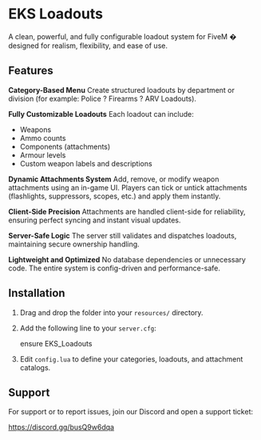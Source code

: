 # EKS Loadouts

A clean, powerful, and fully configurable loadout system for FiveM � designed for realism, flexibility, and ease of use.

## Features

**Category-Based Menu**
Create structured loadouts by department or division (for example: Police ? Firearms ? ARV Loadouts).

**Fully Customizable Loadouts**
Each loadout can include:

* Weapons
* Ammo counts
* Components (attachments)
* Armour levels
* Custom weapon labels and descriptions

**Dynamic Attachments System**
Add, remove, or modify weapon attachments using an in-game UI.
Players can tick or untick attachments (flashlights, suppressors, scopes, etc.) and apply them instantly.

**Client-Side Precision**
Attachments are handled client-side for reliability, ensuring perfect syncing and instant visual updates.

**Server-Safe Logic**
The server still validates and dispatches loadouts, maintaining secure ownership handling.

**Lightweight and Optimized**
No database dependencies or unnecessary code. The entire system is config-driven and performance-safe.

## Installation

1. Drag and drop the folder into your `resources/` directory.
2. Add the following line to your `server.cfg`:

   ensure EKS_Loadouts
   
3. Edit `config.lua` to define your categories, loadouts, and attachment catalogs.

## Support

For support or to report issues, join our Discord and open a support ticket:

https://discord.gg/busQ9w6dqa
